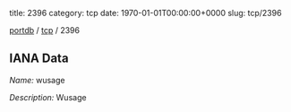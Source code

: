 title: 2396
category: tcp
date: 1970-01-01T00:00:00+0000
slug: tcp/2396

[portdb](/) / [tcp](/category/tcp.html) / 2396


## IANA Data

_Name:_ wusage

_Description:_ Wusage

